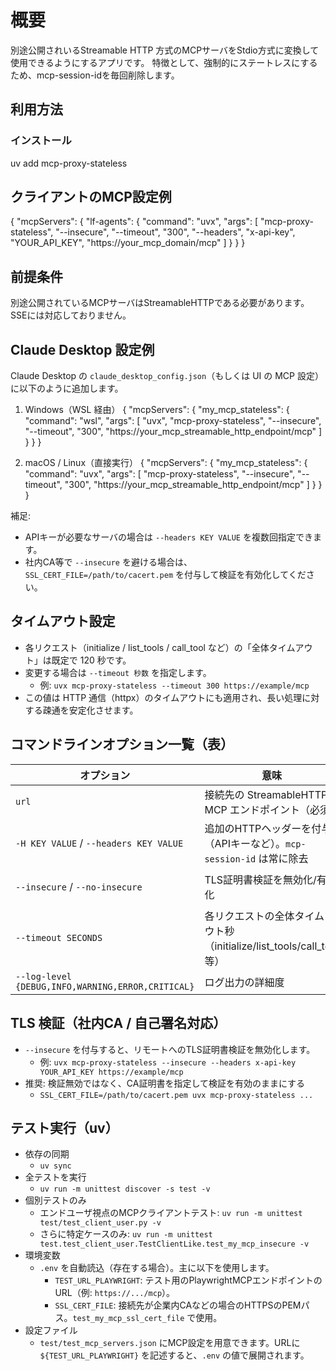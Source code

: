 # 概要
別途公開されいるStreamable HTTP 方式のMCPサーバをStdio方式に変換して使用できるようにするアプリです。
特徴として、強制的にステートレスにするため、mcp-session-idを毎回削除します。

## 利用方法
### インストール
uv add mcp-proxy-stateless

## クライアントのMCP設定例
{
  "mcpServers": {
    "lf-agents": {
      "command": "uvx",
  "args": [
    "mcp-proxy-stateless",
    "--insecure",
    "--timeout",
    "300",
    "--headers",
    "x-api-key",
    "YOUR_API_KEY",
    "https://your_mcp_domain/mcp"
  ]
    }
  }
}

## 前提条件
別途公開されているMCPサーバはStreamableHTTPである必要があります。
SSEには対応しておりません。

## Claude Desktop 設定例
Claude Desktop の `claude_desktop_config.json`（もしくは UI の MCP 設定）に以下のように追加します。

1) Windows（WSL 経由）
{
  "mcpServers": {
    "my_mcp_stateless": {
      "command": "wsl",
      "args": [
        "uvx",
        "mcp-proxy-stateless",
        "--insecure",
        "--timeout",
        "300",
        "https://your_mcp_streamable_http_endpoint/mcp"
      ]
    }
  }
}

2) macOS / Linux（直接実行）
{
  "mcpServers": {
    "my_mcp_stateless": {
      "command": "uvx",
      "args": [
        "mcp-proxy-stateless",
        "--insecure",
        "--timeout",
        "300",
        "https://your_mcp_streamable_http_endpoint/mcp"
      ]
    }
  }
}

補足:
- APIキーが必要なサーバの場合は `--headers KEY VALUE` を複数回指定できます。
- 社内CA等で `--insecure` を避ける場合は、`SSL_CERT_FILE=/path/to/cacert.pem` を付与して検証を有効化してください。

## タイムアウト設定
- 各リクエスト（initialize / list_tools / call_tool など）の「全体タイムアウト」は既定で 120 秒です。
- 変更する場合は `--timeout 秒数` を指定します。
  - 例: `uvx mcp-proxy-stateless --timeout 300 https://example/mcp`
- この値は HTTP 通信（httpx）のタイムアウトにも適用され、長い処理に対する疎通を安定化させます。

## コマンドラインオプション一覧（表）

| オプション | 意味 | 既定値 | 設定例 |
|---|---|---|---|
| `url` | 接続先の StreamableHTTP MCP エンドポイント（必須） | なし（必須） | `https://your_mcp_streamable_http_endpoint/mcp` |
| `-H KEY VALUE` / `--headers KEY VALUE` | 追加のHTTPヘッダーを付与（APIキーなど）。`mcp-session-id` は常に除去 | なし | `--headers x-api-key YOUR_API_KEY`、`--headers Authorization "Bearer YOUR_TOKEN"` |
| `--insecure` / `--no-insecure` | TLS証明書検証を無効化/有効化 | 検証有効（`--no-insecure`） | 無効化: `--insecure`／推奨: `SSL_CERT_FILE=/path/to/cacert.pem uvx mcp-proxy-stateless ...` |
| `--timeout SECONDS` | 各リクエストの全体タイムアウト秒（initialize/list_tools/call_tool等） | `120`（または `MCP_PROXY_TIMEOUT` 環境変数） | `--timeout 300`、`MCP_PROXY_TIMEOUT=300 uvx mcp-proxy-stateless ...` |
| `--log-level {DEBUG,INFO,WARNING,ERROR,CRITICAL}` | ログ出力の詳細度 | `INFO` | `--log-level DEBUG` |

## TLS 検証（社内CA / 自己署名対応）
- `--insecure` を付与すると、リモートへのTLS証明書検証を無効化します。
  - 例: `uvx mcp-proxy-stateless --insecure --headers x-api-key YOUR_API_KEY https://example/mcp`
- 推奨: 検証無効ではなく、CA証明書を指定して検証を有効のままにする
  - `SSL_CERT_FILE=/path/to/cacert.pem uvx mcp-proxy-stateless ...`

## テスト実行（uv）
- 依存の同期
  - `uv sync`
- 全テストを実行
  - `uv run -m unittest discover -s test -v`
- 個別テストのみ
  - エンドユーザ視点のMCPクライアントテスト: `uv run -m unittest test/test_client_user.py -v`
  - さらに特定ケースのみ: `uv run -m unittest test.test_client_user.TestClientLike.test_my_mcp_insecure -v`
- 環境変数
  - `.env` を自動読込（存在する場合）。主に以下を使用します。
    - `TEST_URL_PLAYWRIGHT`: テスト用のPlaywrightMCPエンドポイントのURL（例: `https://.../mcp`）。
    - `SSL_CERT_FILE`: 接続先が企業内CAなどの場合のHTTPSのPEMパス。`test_my_mcp_ssl_cert_file` で使用。
- 設定ファイル
  - `test/test_mcp_servers.json` にMCP設定を用意できます。URLに `${TEST_URL_PLAYWRIGHT}` を記述すると、`.env` の値で展開されます。
